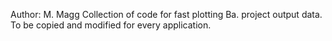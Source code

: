 Author: M. Magg
Collection of code for fast plotting Ba. project output data.
To be copied and modified for every application.
